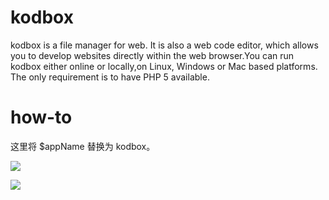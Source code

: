 # kodbox
kodbox is a file manager for web. It is also a web code editor, which allows you to develop websites directly within the web browser.You can run kodbox either online or locally,on Linux, Windows or Mac based platforms. The only requirement is to have PHP 5 available.


# how-to

这里将 $appName 替换为 kodbox。

![](https://ghproxy.com/https://raw.githubusercontent.com/qwerty00007/xchart/main/assets/appName.png)

![](https://ghproxy.com/https://raw.githubusercontent.com/qwerty00007/xchart/main/assets/kodbox-db-config.png)
